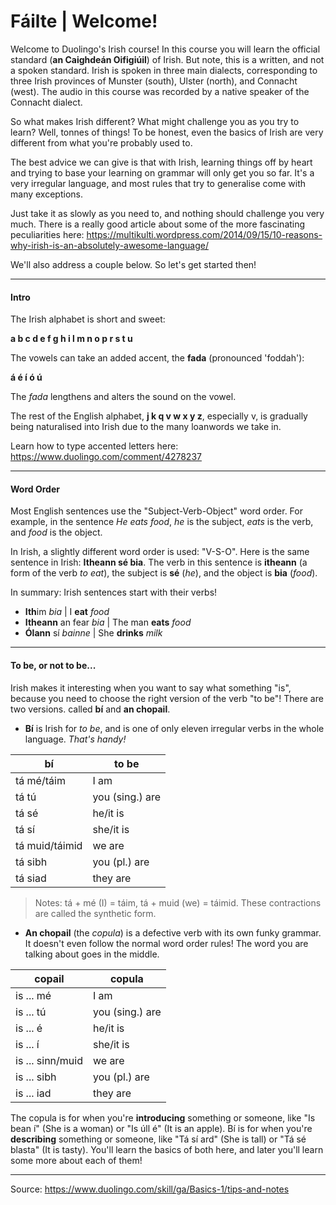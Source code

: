 # Fáilte | Welcome!

Welcome to Duolingo's Irish course! In this course you will learn the official standard (**an Caighdeán Oifigiúil**) of Irish. But note, this is a written, and not a spoken standard. Irish is spoken in three main dialects, corresponding to three Irish provinces of Munster (south), Ulster (north), and Connacht (west). The audio in this course was recorded by a native speaker of the Connacht dialect.

So what makes Irish different? What might challenge you as you try to learn? Well, tonnes of things! To be honest, even the basics of Irish are very different from what you're probably used to.

The best advice we can give is that with Irish, learning things off by heart and trying to base your learning on grammar will only get you so far. It's a very irregular language, and most rules that try to generalise come with many exceptions.

Just take it as slowly as you need to, and nothing should challenge you very much. There is a really good article about some of the more fascinating peculiarities here: https://multikulti.wordpress.com/2014/09/15/10-reasons-why-irish-is-an-absolutely-awesome-language/

We'll also address a couple below. So let's get started then!

---

#### Intro

The Irish alphabet is short and sweet:

**a b c d e f g h i l m n o p r s t u**

The vowels can take an added accent, the **fada** (pronounced 'foddah'):

**á é í ó ú**

The _fada_ lengthens and alters the sound on the vowel.

The rest of the English alphabet, **j k q v w x y z**, especially v, is gradually being naturalised into Irish due to the many loanwords we take in.

Learn how to type accented letters here: https://www.duolingo.com/comment/4278237

---

#### Word Order

Most English sentences use the "Subject-Verb-Object" word order. For example, in the sentence _He eats food_, _he_ is the subject, _eats_ is the verb, and _food_ is the object.

In Irish, a slightly different word order is used: "V-S-O". Here is the same sentence in Irish: **Itheann sé bia**. The verb in this sentence is **itheann** (a form of the verb _to eat_), the subject is **sé** (_he_), and the object is **bia** (_food_).

In summary: Irish sentences start with their verbs!

* **Ith**im _bia_ | I **eat** _food_
* **Itheann** an fear _bia_ | The man **eats** _food_
* **Ólann** sí _bainne_ | She **drinks** _milk_

---

#### To be, or not to be...

Irish makes it interesting when you want to say what something "is", because you need to choose the right version of the verb "to be"! There are two versions. called **bí** and **an chopail**.

* **Bí** is Irish for _to be_, and is one of only eleven irregular verbs in the whole language. _That's handy!_

| bí             | to be           |
|----------------|-----------------|
| tá mé/táim     | I am            |
| tá tú          | you (sing.) are |
| tá sé          | he/it is        |
| tá sí          | she/it is       |
| tá muid/táimid | we are          |
| tá sibh	       | you (pl.) are   |
| tá siad	       | they are        |

> Notes: tá + mé (I) = táim, tá + muid (we) = táimid. These contractions are called the synthetic form.

* **An chopail** (the _copula_) is a defective verb with its own funky grammar. It doesn't even follow the normal word order rules! The word you are talking about goes in the middle.

| copail           | copula          |
|------------------|-----------------|
| is ... mé        | I am            |
| is ... tú        | you (sing.) are |
| is ... é         | he/it is        |
| is ... í         | she/it is       |
| is ... sinn/muid | we are          |
| is ... sibh      | you (pl.) are   |
| is ... iad       | they are        |

The copula is for when you're **introducing** something or someone, like "Is bean í" (She is a woman) or "Is úll é" (It is an apple). Bí is for when you're **describing** something or someone, like "Tá sí ard" (She is tall) or "Tá sé blasta" (It is tasty). You'll learn the basics of both here, and later you'll learn some more about each of them!

---

Source: https://www.duolingo.com/skill/ga/Basics-1/tips-and-notes
